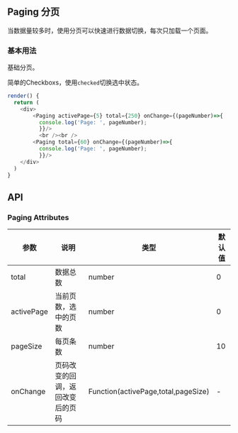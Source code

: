 ## Paging 分页

当数据量较多时，使用分页可以快速进行数据切换，每次只加载一个页面。

### 基本用法

基础分页。

<!--DemoStart--> 
简单的Checkboxs，使用`checked`切换选中状态。
```js
render() {
  return (
    <div>
        <Paging activePage={5} total={250} onChange={(pageNumber)=>{
          console.log('Page: ', pageNumber);
          }}/>
          <br /><br />
        <Paging total={60} onChange={(pageNumber)=>{
          console.log('Page: ', pageNumber);
          }}/>
    </div>
  )
}
```
<!--End-->

## API

### Paging Attributes

| 参数 | 说明 | 类型 | 默认值 |
|------ |-------- |---------- |-------- |
| total | 数据总数 | number | 0 |
| activePage | 当前页数，选中的页数 | number | 0 |
| pageSize | 每页条数 | number | 10 |
| onChange | 页码改变的回调，返回改变后的页码 | Function(activePage,total,pageSize) | - |